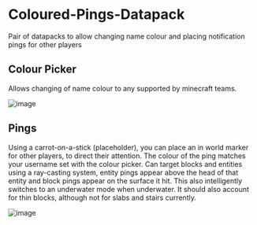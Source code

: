 # Coloured-Pings-Datapack
Pair of datapacks to allow changing name colour and placing notification pings for other players

## Colour Picker
Allows changing of name colour to any supported by minecraft teams.

![image](https://user-images.githubusercontent.com/8903016/115802956-c0a0ec80-a3d7-11eb-879c-4c38a473287b.png)

## Pings
Using a carrot-on-a-stick (placeholder), you can place an in world marker for other players, to direct their attention. 
The colour of the ping matches your username set with the colour picker.
Can target blocks and entities using a ray-casting system, entity pings appear above the head of that entity and block pings appear on the surface it hit.
This also intelligently switches to an underwater mode when underwater. It should also account for thin blocks, although not for slabs and stairs currently.

![image](https://user-images.githubusercontent.com/8903016/115803119-27260a80-a3d8-11eb-887f-b7d3165d73b1.png)
